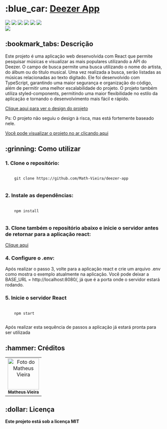 <h1>:blue_car: <a href="https://deezer-app-mv.vercel.app/">Deezer App</a></h1>

<div style="display: inline_block">
<img src="https://img.shields.io/badge/TypeScript-brightgreen"/>
<img src="https://img.shields.io/badge/ReactJs-brightgreen"/>
<img src="https://img.shields.io/badge/Styled Components-brightgreen"/>
<img src="https://img.shields.io/badge/Prettier-brightgreen"/>
<img src="https://img.shields.io/badge/Eslint-brightgreen"/>
<img src="https://img.shields.io/badge/i18next-brightgreen"/>
</div>

<img src ="https://cdn.discordapp.com/attachments/908101448112431115/1067589158098444348/image.png" />

<h2>:bookmark_tabs: Descrição</h2>
<p>Este projeto é uma aplicação web desenvolvida com React que permite pesquisar músicas e visualizar as mais populares utilizando a API do Deezer. O campo de busca permite uma busca utilizando o nome do artista, do álbum ou do titulo musical. Uma vez realizada a busca, serão listadas as músicas relacionadas ao texto digitado. Ele foi desenvolvido com TypeScript, garantindo uma maior segurança e organização do código, além de permitir uma melhor escalabilidade do projeto. O projeto também utiliza styled-components, permitindo uma maior flexibilidade no estilo da aplicação e tornando o desenvolvimento mais fácil e rápido.</p>

<a href="https://www.figma.com/file/4etJg79VOy7PPb3X2XHOji/CAM-Tecnologia?node-id=0%3A1&t=ENWKh6I1uYOoWvdB-1">Clique aqui para ver o design do projeto</a>
<p>Ps: O projeto não seguiu o design à risca, mas está fortemente baseado nele.</p>
<a href="https://deezer-app-mv.vercel.app/">Você pode visualizar o projeto no ar clicando aqui</a>

<h2>:grinning: Como utilizar</h2>

<h3>1. Clone o repositório:</h3>
<pre>
  <code>
    git clone https://github.com/Math-Vieira/deezer-app
  </code>
</pre>

<h3>2. Instale as dependências:</h3>
<pre>
  <code>
    npm install
  </code>
</pre>

<h3>3. Clone também o repositório abaixo e inicie o servidor antes de retornar para a aplicação react:</h3>
<a href="https://github.com/Math-Vieira/deezer-api-consumer">Clique aqui</a>

<h3>4. Configure o .env:</h3>
<p>Após realizar o passo 3, volte para a aplicação react e crie um arquivo .env como mostra o exemplo atualmente na aplicação.
Você pode deixar a BASE_URL = http://localhost:8080/, já que é a porta onde o servidor estará rodando. </p>

<h3>5. Inicie o servidor React</h3>
<pre>
  <code>
    npm start
  </code>
</pre>

<p>Após realizar esta sequência de passos a aplicação já estará pronta para ser utilizada </p>

<h2>:hammer: Créditos</h2>
<table>
  <tr>
    <td align="center">
      <a href="https://github.com/Math-Vieira">
        <img src="https://cdn.discordapp.com/attachments/908101448112431115/964905499613077504/me.png" width="100px;" alt="Foto do Matheus Vieira"/><br>
        <sub>
          <b>Matheus Vieira</b>
        </sub>
      </a>
    </td>
  </tr>
</table>

<h2>:dollar: Licença</h2>
<b>Este projeto está sob a licença MIT</b>
